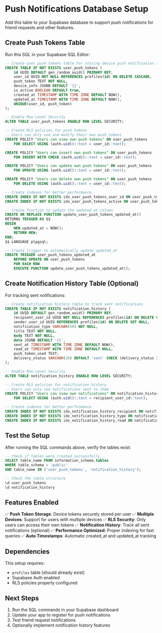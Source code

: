 # Push Notifications Database Setup

Add this table to your Supabase database to support push notifications for friend requests and other features.

## Create Push Tokens Table

Run this SQL in your Supabase SQL Editor:

```sql
-- Create user push tokens table for storing device push notification tokens
CREATE TABLE IF NOT EXISTS user_push_tokens (
    id UUID DEFAULT gen_random_uuid() PRIMARY KEY,
    user_id UUID NOT NULL REFERENCES profiles(id) ON DELETE CASCADE,
    push_token TEXT NOT NULL,
    device_info JSONB DEFAULT '{}',
    is_active BOOLEAN DEFAULT true,
    created_at TIMESTAMP WITH TIME ZONE DEFAULT NOW(),
    updated_at TIMESTAMP WITH TIME ZONE DEFAULT NOW(),
    UNIQUE(user_id, push_token)
);

-- Enable Row Level Security
ALTER TABLE user_push_tokens ENABLE ROW LEVEL SECURITY;

-- Create RLS policies for push tokens
-- Users can only see and modify their own push tokens
CREATE POLICY "Users can view own push tokens" ON user_push_tokens
    FOR SELECT USING (auth.uid()::text = user_id::text);

CREATE POLICY "Users can insert own push tokens" ON user_push_tokens
    FOR INSERT WITH CHECK (auth.uid()::text = user_id::text);

CREATE POLICY "Users can update own push tokens" ON user_push_tokens
    FOR UPDATE USING (auth.uid()::text = user_id::text);

CREATE POLICY "Users can delete own push tokens" ON user_push_tokens
    FOR DELETE USING (auth.uid()::text = user_id::text);

-- Create indexes for better performance
CREATE INDEX IF NOT EXISTS idx_user_push_tokens_user_id ON user_push_tokens(user_id);
CREATE INDEX IF NOT EXISTS idx_user_push_tokens_active ON user_push_tokens(is_active);

-- Create function to update the updated_at column
CREATE OR REPLACE FUNCTION update_user_push_tokens_updated_at()
RETURNS TRIGGER AS $$
BEGIN
    NEW.updated_at = NOW();
    RETURN NEW;
END;
$$ LANGUAGE plpgsql;

-- Create trigger to automatically update updated_at
CREATE TRIGGER user_push_tokens_updated_at
    BEFORE UPDATE ON user_push_tokens
    FOR EACH ROW
    EXECUTE FUNCTION update_user_push_tokens_updated_at();
```

## Create Notification History Table (Optional)

For tracking sent notifications:

```sql
-- Create notification history table to track sent notifications
CREATE TABLE IF NOT EXISTS notification_history (
    id UUID DEFAULT gen_random_uuid() PRIMARY KEY,
    recipient_user_id UUID NOT NULL REFERENCES profiles(id) ON DELETE CASCADE,
    sender_user_id UUID REFERENCES profiles(id) ON DELETE SET NULL,
    notification_type VARCHAR(50) NOT NULL,
    title TEXT NOT NULL,
    body TEXT NOT NULL,
    data JSONB DEFAULT '{}',
    sent_at TIMESTAMP WITH TIME ZONE DEFAULT NOW(),
    read_at TIMESTAMP WITH TIME ZONE DEFAULT NULL,
    push_token_used TEXT,
    delivery_status VARCHAR(20) DEFAULT 'sent' CHECK (delivery_status IN ('sent', 'delivered', 'failed', 'read'))
);

-- Enable Row Level Security
ALTER TABLE notification_history ENABLE ROW LEVEL SECURITY;

-- Create RLS policies for notification history
-- Users can only see notifications sent to them
CREATE POLICY "Users can view own notifications" ON notification_history
    FOR SELECT USING (auth.uid()::text = recipient_user_id::text);

-- Create indexes for better performance
CREATE INDEX IF NOT EXISTS idx_notification_history_recipient ON notification_history(recipient_user_id);
CREATE INDEX IF NOT EXISTS idx_notification_history_type ON notification_history(notification_type);
CREATE INDEX IF NOT EXISTS idx_notification_history_read ON notification_history(read_at);
```

## Test the Setup

After running the SQL commands above, verify the tables exist:

```sql
-- Check if tables were created successfully
SELECT table_name FROM information_schema.tables
WHERE table_schema = 'public'
AND table_name IN ('user_push_tokens', 'notification_history');

-- Check the table structure
\d user_push_tokens
\d notification_history
```

## Features Enabled

✅ **Push Token Storage**: Device tokens securely stored per user
✅ **Multiple Devices**: Support for users with multiple devices
✅ **RLS Security**: Only users can access their own tokens
✅ **Notification History**: Track all sent notifications (optional)
✅ **Performance Optimized**: Proper indexing for fast queries
✅ **Auto Timestamps**: Automatic created_at and updated_at tracking

## Dependencies

This setup requires:

- `profiles` table (should already exist)
- Supabase Auth enabled
- RLS policies properly configured

## Next Steps

1. Run the SQL commands in your Supabase dashboard
2. Update your app to register for push notifications
3. Test friend request notifications
4. Optionally implement notification history features
